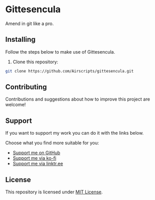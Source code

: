 # Gittesencula
Amend in git like a pro.

## Installing
Follow the steps below to make use of Gittesencula.

1. Clone this repository:
```bash
git clone https://github.com/Airscripts/gittesencula.git
```

## Contributing
Contributions and suggestions about how to improve this project are welcome!

## Support
If you want to support my work you can do it with the links below.

Choose what you find more suitable for you:  
- [Support me on GitHub](https://github.com/sponsors/Airscripts)
- [Support me via ko-fi](https://ko-fi.com/airscript)
- [Support me via linktr.ee](https://linktr.ee/airscript)

## License  
This repository is licensed under [MIT License](https://github.com/Airscripts/gittesencula/blob/main/LICENSE).
